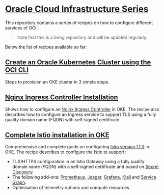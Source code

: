 # [Oracle Cloud Infrastructure Series](https://cloud.oracle.com/en_US/cloud-infrastructure)
This repository contains a series of recipes on how to configure different services
of OCI.

> Note that this is a living repository and will be updated regularly.

Below the list of recipes available so far:

## [Create an Oracle Kubernetes Cluster using the OCI CLI](https://github.com/luisw19/oci-series/tree/master/oke-install)
Steps to provision an OKE cluster in 3 simple steps.

## [Nginx Ingress Controller Installation](https://github.com/luisw19/oci-series/tree/master/oke-ingress)
Shows how to configure an [Nginx Ingress Controller]((https://kubernetes.github.io/ingress-nginx/)) in OKE. The recipe also describes how to configure an Ingress service to support TLS using a fully qualify domain name (FQDN) with self-signed certificate.

## [Complete Istio installation in OKE](https://github.com/luisw19/oci-series/tree/master/oke-ingress)
Comprehensive and complete guide on configuring [Istio version 1.1.0](https://github.com/istio/istio/releases/tag/1.1.0) in OKE. The recipe describes to configure the Istio to support:
- TLS/HTTPS configuration in an Istio Gateway using a fully qualify domain name (FQDN) with a self-signed certificate and based on  [Secret Discovery](https://preliminary.istio.io/docs/tasks/traffic-management/secure-ingress/sds/)
- The following add-ons: [Prometheus](https://istio.io/docs/tasks/telemetry/querying-metrics/),
[Jeager](https://istio.io/docs/tasks/telemetry/distributed-tracing/),
[Grafana](https://istio.io/docs/tasks/telemetry/using-istio-dashboard/),
[Kiali](https://istio.io/docs/tasks/telemetry/kiali/) and
[Service Graph](https://istio.io/docs/tasks/telemetry/servicegraph/).
- Optimisation of telemetry options and compute resources.
